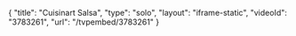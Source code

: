 {
    "title": "Cuisinart Salsa",
    "type": "solo",
    "layout": "iframe-static",
    "videoId": "3783261",
    "url": "\/tvpembed\/3783261"
}